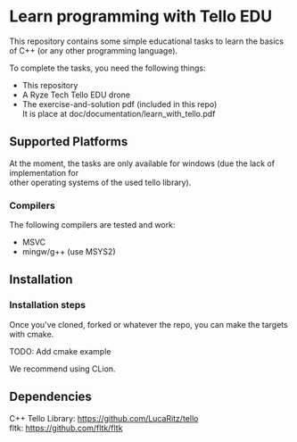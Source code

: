 # Learn programming with Tello EDU
This repository contains some simple educational tasks to learn the basics<br/>
of C++ (or any other programming language).<br/>

To complete the tasks, you need the following things:
- This repository
- A Ryze Tech Tello EDU drone
- The exercise-and-solution pdf (included in this repo)<br>
It is place at doc/documentation/learn_with_tello.pdf

## Supported Platforms
At the moment, the tasks are only available for windows (due the lack of implementation for<br/>
other operating systems of the used tello library).<br/>

### Compilers
The following compilers are tested and work:
- MSVC
- mingw/g++ (use MSYS2)

## Installation

### Installation steps
Once you've cloned, forked or whatever the repo, you can make the targets with cmake.<br/>

TODO: Add cmake example

We recommend using CLion.

## Dependencies
C++ Tello Library: https://github.com/LucaRitz/tello<br/>
fltk: https://github.com/fltk/fltk

